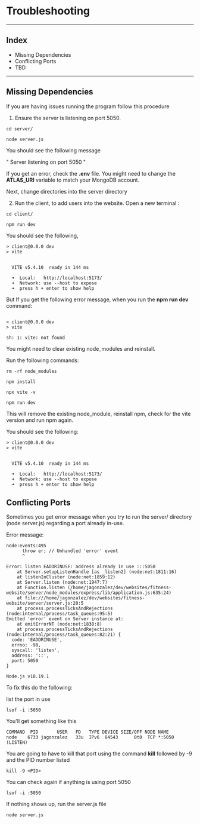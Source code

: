 # Troubleshooting
--------
## Index
- Missing Dependencies
- Conflicting Ports
- TBD
--------
## Missing Dependencies
If you are having issues running the program follow this procedure

1. Ensure the server is listening on port 5050.

```
cd server/

node server.js

```
You should see the following message 

" Server listening on port 5050 "

If you get an error, check the **.env** file. You might need to change the **ATLAS_URI** variable to match your MongoDB account.

Next, change directories into the server directory

2. Run the client, to add users into the website. Open a new terminal :

```
cd client/

npm run dev

```

You should see the following, 

```
> client@0.0.0 dev
> vite


  VITE v5.4.10  ready in 144 ms

  ➜  Local:   http://localhost:5173/
  ➜  Network: use --host to expose
  ➜  press h + enter to show help

```

But If you get the following error message, when you run the **npm run dev** command:

```

> client@0.0.0 dev
> vite

sh: 1: vite: not found
```

You  might need to clear existing node_modules and reinstall. 

Run the following commands:

```
rm -rf node_modules

npm install

npx vite -v

npm run dev

```

This will remove the existing node_module, reinstall npm, check for the vite version and run npm again.

You should see the following:

```
> client@0.0.0 dev
> vite


  VITE v5.4.10  ready in 144 ms

  ➜  Local:   http://localhost:5173/
  ➜  Network: use --host to expose
  ➜  press h + enter to show help
```

## Conflicting Ports

Sometimes you get error message when you try to run the server/ directory (node server.js) regarding a port already in-use.

Error message:

```
node:events:495
      throw er; // Unhandled 'error' event
      ^

Error: listen EADDRINUSE: address already in use :::5050
    at Server.setupListenHandle [as _listen2] (node:net:1811:16)
    at listenInCluster (node:net:1859:12)
    at Server.listen (node:net:1947:7)
    at Function.listen (/home/jagonzalez/dev/websites/fitness-website/server/node_modules/express/lib/application.js:635:24)
    at file:///home/jagonzalez/dev/websites/fitness-website/server/server.js:20:5
    at process.processTicksAndRejections (node:internal/process/task_queues:95:5)
Emitted 'error' event on Server instance at:
    at emitErrorNT (node:net:1838:8)
    at process.processTicksAndRejections (node:internal/process/task_queues:82:21) {
  code: 'EADDRINUSE',
  errno: -98,
  syscall: 'listen',
  address: '::',
  port: 5050
}

Node.js v18.19.1

```
To fix this do the following: 

list the port in use

```
lsof -i :5050

```
You'll get something like this

```
COMMAND  PID       USER   FD   TYPE DEVICE SIZE/OFF NODE NAME
node    6733 jagonzalez   33u  IPv6  84543      0t0  TCP *:5050 (LISTEN)

```
You are going to have to kill that port using the command **kill** followed by -9 and the PID number listed

```
kill -9 <PID>
```
You can check again if anything is using port 5050

```
lsof -i :5050
```
If nothing shows up, run the server.js file

```
node server.js
```